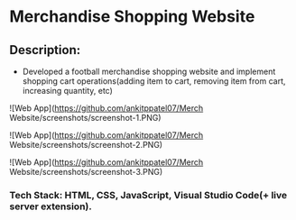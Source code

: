 # Merchandise Shopping Website

## Description:
- Developed a football merchandise shopping website and implement shopping cart operations(adding item to cart, removing item from cart, increasing quantity, etc)

![Web App](https://github.com/ankitppatel07/Merch Website/screenshots/screenshot-1.PNG)

![Web App](https://github.com/ankitppatel07/Merch Website/screenshots/screenshot-2.PNG)

![Web App](https://github.com/ankitppatel07/Merch Website/screenshots/screenshot-3.PNG)

### Tech Stack: HTML, CSS, JavaScript, Visual Studio Code(+ live server extension).
